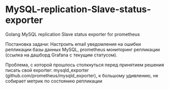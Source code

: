 # MySQL-replication-Slave-status-exporter
Golang MySQL replication Slave status exporter for prometheus

Постановка задачи:
  Настроить email уведомления на ошибки репликации базы данных MySQL, prometheus мониторинг репликации (ссылка на дашборд Grafana с текущим статусом).

Проблема, с которой прошлось столкнуться перед принятием решения писать свой exporter:
  mysqld_exporter (github.com/prometheus/mysqld_exporter), к большому удивлению, не собирает метрик по состоянию репликации
